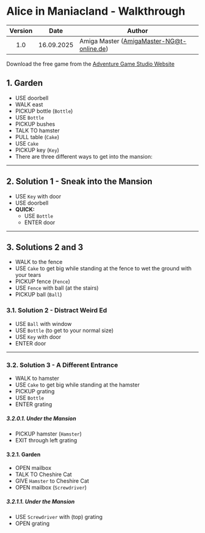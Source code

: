 # Alice in Maniacland - Walkthrough

| Version | Date       | Author                                    |
|:-------:|------------|-------------------------------------------|
|   1.0   | 16.09.2025 | Amiga Master (AmigaMaster-NG@t-online.de) |

Download the free game from the [Adventure Game Studio Website](https://www.adventuregamestudio.co.uk/play/game/2326)

## 1. Garden

- USE doorbell
- WALK east
- PICKUP bottle (`Bottle`)
- USE `Bottle`
- PICKUP bushes
- TALK TO hamster
- PULL table (`Cake`)
- USE `Cake`
- PICKUP key (`Key`)
- There are three different ways to get into the mansion:

--------------------------------------------------------------------------------

## 2. Solution 1 - Sneak into the Mansion

- USE `Key` with door
- USE doorbell
- **QUICK:**
  - USE `Bottle`
  - ENTER door

--------------------------------------------------------------------------------

## 3. Solutions 2 and 3

- WALK to the fence
- USE `Cake` to get big while standing at the fence to wet the ground with your tears
- PICKUP fence (`Fence`)
- USE `Fence` with ball (at the stairs)
- PICKUP ball (`Ball`)

### 3.1. Solution 2 - Distract Weird Ed

- USE `Ball` with window
- USE `Bottle` (to get to your normal size)
- USE `Key` with door
- ENTER door

--------------------------------------------------------------------------------

### 3.2. Solution 3 - A Different Entrance

- WALK to hamster
- USE `Cake` to get big while standing at the hamster
- PICKUP grating
- USE `Bottle`
- ENTER grating

##### 3.2.0.1. Under the Mansion

- PICKUP hamster (`Hamster`)
- EXIT through left grating

#### 3.2.1. Garden

- OPEN mailbox
- TALK TO Cheshire Cat
- GIVE `Hamster` to Cheshire Cat
- OPEN mailbox (`Screwdriver`)

##### 3.2.1.1. Under the Mansion

- USE `Screwdriver` with (top) grating
- OPEN grating
